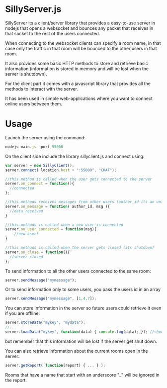 # SillyServer.js
SillyServer its a client/server library that provides a easy-to-use server in nodejs that opens a websocket and bounces any packet that receives in that socket to the rest of the users connected.

When connecting to the websocket clients can specify a room name, in that case only the traffic in that room will be bounced to the other users in that room.

It also provides some basic HTTP methods to store and retrieve basic information (information is stored in memory and will be lost when the server is shutdown).

For the client part it comes with a javascript library that provides all the methods to interact with the server.

It has been used in simple web-applications where you want to connect online users between them.

# Usage

Launch the server using the command:
```js
nodejs main.js -port 55000
```

On the client side include the library sillyclient.js and connect using:
```js
var server = new SillyClient();
server.connect( location.host + ":55000", "CHAT");

//this method is called when the user gets connected to the server
server.on_connect = function(){
  //connected
};

//this methods receives messages from other users (author_id its an unique identifier)
server.on_message = function( author_id, msg ){
  //data received
}

//this methods is called when a new user is connected
server.on_user_connected = function(msg){
	//new user!
}

//this methods is called when the server gets closed (its shutdown)
server.on_close = function(){
  //server closed
};
```

To send information to all the other users connected to the same room:
```js
server.sendMessage("mymessage");
```

Or to send information only to some users, you pass the users id in an array
```js
server.sendMessage("mymessage", [1,4,7]);
```


You can store information in the server so future users could retrieve it even if you are offline:
```js
server.storeData("mykey", "mydata");
//...
server.loadData("mykey", function(data) { console.log(data); }); //should print mydata
```
but remember that this information will be lost if the server get shut down.

You can also retrieve information about the current rooms open in the server:
```js
server.getReport( function(report) { ... } );
```

Rooms that have a name that start with an underscore "_" will be ignored in the report.
